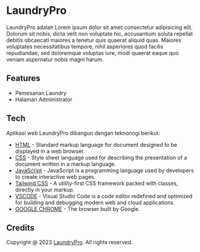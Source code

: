 # LaundryPro
LaundryPro adalah Lorem ipsum dolor sit amet consectetur adipisicing elit. Dolorum sit nobis, dicta velit non voluptate hic, accusantium soluta repellat debitis obcaecati maiores a tenetur quis quaerat aliquid quas. Maiores voluptates necessitatibus tempore, nihil asperiores quod facilis repudiandae, sed doloremque voluptas iure, modi quaerat eaque quo veniam aspernatur nobis magni harum.

## Features
- Pemesanan Laundry
- Halaman Administrator

## Tech
Aplikasi web LaundryPro dibangun dengan teknonogi berikut:
* [HTML](https://developer.mozilla.org/en-US/docs/Web/HTML) - Standard markup language for document designed to be displayed in a web browser.
* [CSS](https://developer.mozilla.org/en-US/docs/Web/CSS) - Style sheet language used for describing the presentation of a document written in a markup language.
* [JavaScript](https://www.javascript.com/) - JavaScript is a programming language used by developers to create interactive web pages.
* [Tailwind CSS](https://getbootstrap.com/) - A utility-first CSS framework packed with classes, directly in your markup.
* [VSCODE](https://code.visualstudio.com/) - Visual Studio Code is a code editor redefined and optimized for building and debugging modern web and cloud applications. 
* [GOOGLE CHROME](https://www.google.com/intl/id_id/chrome/) - The browser built by Google.

## Credits
Copyright @ 2023 [LaundryPro](https://github.com/raihanprojecthub/laundrypro-frontend). All rights reserved.
